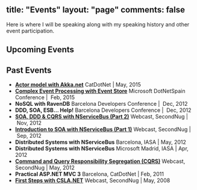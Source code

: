 title: "Events"
layout: "page"
comments: false
---
Here is where I will be speaking along with my speaking history and other event participation.

## Upcoming Events

## Past Events

  * **<a href="https://github.com/mserrate/CatDotNetAkka" target="_blank">Actor model with Akka.net</a>**
    CatDotNet | May, 2015
  * **<a href="https://www.desarrollaconmicrosoft.com/Dotnetspain2015" target="_blank">Complex Event Processing with Event Store</a>**
    Microsoft DotNetSpain Conference |  Feb, 2015
  * **NoSQL with RavenDB**
    Barcelona Developers Conference |  Dec, 2012
  * **DDD, SOA, ESB&#8230; Help!**
    Barcelona Developers Conference |  Dec, 2012
  * **<a href="https://vimeo.com/channels/zoguo/53454336" target="_blank">SOA, DDD & CQRS with NServiceBus (Part 2)</a>**
    Webcast, SecondNug |  Nov, 2012
  * **<a href="https://vimeo.com/channels/zoguo/50209603" target="_blank">Introduction to SOA with NServiceBus (Part 1)</a>**
    Webcast, SecondNug |  Sep, 2012
  * **Distributed Systems with NServiceBus**
    Barcelona, IASA | May, 2012
  * **Distributed Systems with NServiceBus**
    Microsoft Madrid, IASA | Apr, 2012
  * **<a href="https://vimeo.com/channels/zoguo/31324358" target="_blank">Command and Query Responsibility Segregation (CQRS)</a>**
    Webcast, SecondNug | May, 2012
  * **Practical ASP.NET MVC 3**
    Barcelona, CatDotNet | Feb, 2011
  * **<a href="https://vimeo.com/channels/zoguo/30029977" target="_blank">First Steps with CSLA.NET</a>**
    Webcast, SecondNug | May, 2008